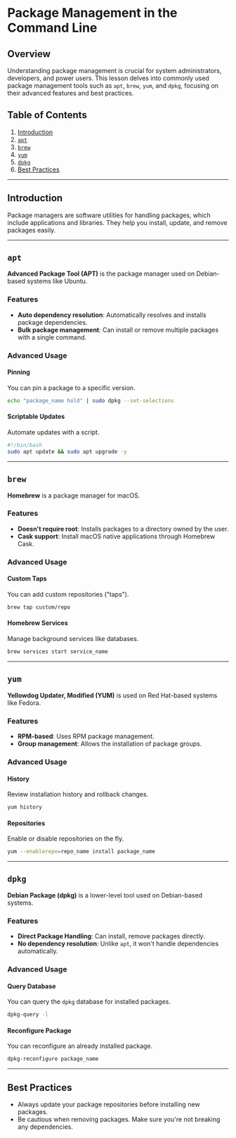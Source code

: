 
# Package Management in the Command Line

## Overview

Understanding package management is crucial for system administrators, developers, and power users. This lesson delves into commonly used package management tools such as `apt`, `brew`, `yum`, and `dpkg`, focusing on their advanced features and best practices.

## Table of Contents

1. [Introduction](#introduction)
2. [`apt`](#apt)
3. [`brew`](#brew)
4. [`yum`](#yum)
5. [`dpkg`](#dpkg)
6. [Best Practices](#best-practices)

---

## Introduction

Package managers are software utilities for handling packages, which include applications and libraries. They help you install, update, and remove packages easily.

---

## `apt`

**Advanced Package Tool (APT)** is the package manager used on Debian-based systems like Ubuntu.

### Features

- **Auto dependency resolution**: Automatically resolves and installs package dependencies.
- **Bulk package management**: Can install or remove multiple packages with a single command.

### Advanced Usage

#### Pinning

You can pin a package to a specific version.

```bash
echo "package_name hold" | sudo dpkg --set-selections
```

#### Scriptable Updates

Automate updates with a script.

```bash
#!/bin/bash
sudo apt update && sudo apt upgrade -y
```

---

## `brew`

**Homebrew** is a package manager for macOS.

### Features

- **Doesn't require root**: Installs packages to a directory owned by the user.
- **Cask support**: Install macOS native applications through Homebrew Cask.

### Advanced Usage

#### Custom Taps

You can add custom repositories ("taps").

```bash
brew tap custom/repo
```

#### Homebrew Services

Manage background services like databases.

```bash
brew services start service_name
```

---

## `yum`

**Yellowdog Updater, Modified (YUM)** is used on Red Hat-based systems like Fedora.

### Features

- **RPM-based**: Uses RPM package management.
- **Group management**: Allows the installation of package groups.

### Advanced Usage

#### History

Review installation history and rollback changes.

```bash
yum history
```

#### Repositories

Enable or disable repositories on the fly.

```bash
yum --enablerepo=repo_name install package_name
```

---

## `dpkg`

**Debian Package (dpkg)** is a lower-level tool used on Debian-based systems.

### Features

- **Direct Package Handling**: Can install, remove packages directly.
- **No dependency resolution**: Unlike `apt`, it won't handle dependencies automatically.

### Advanced Usage

#### Query Database

You can query the `dpkg` database for installed packages.

```bash
dpkg-query -l
```

#### Reconfigure Package

You can reconfigure an already installed package.

```bash
dpkg-reconfigure package_name
```

---

## Best Practices

- Always update your package repositories before installing new packages.
- Be cautious when removing packages. Make sure you're not breaking any dependencies.
  